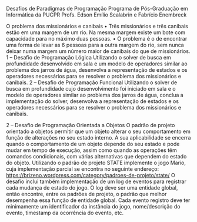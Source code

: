 Desafios de Paradigmas de Programação
Programa de Pós-Graduação em Informática da PUCPR
Profs. Edson Emílio Scalabrin e Fabrício Enembreck

O problema dos missionários e canibais
• Três missionários e três canibais estão em uma margem de um rio. Na
mesma margem existe um bote com capacidade para no máximo duas
pessoas.
• O problema é o de encontrar uma forma de levar as 6 pessoas para a
outra margem do rio, sem nunca deixar numa margem um número maior
de canibais do que de missionários.
1 – Desafio de Programação Lógica
Utilizando o solver de busca em profundidade desenvolvido em sala e um
modelo de operadores similar ao problema dos jarros de água, desenvolva a
representação de estados e os operadores necessários para se resolver o
problema dos missionários e canibais.
2 – Desafio de Programação Funcional
Utilizando o solver de busca em profundidade cujo desenvolvimento foi iniciado
em sala e o modelo de operadores similar ao problema dos jarros de água,
conclua a implementação do solver, desenvolva a representação de estados e os
operadores necessários para se resolver o problema dos missionários e canibais.

2 – Desafio de Programação Orientada a Objetos
O padrão de projeto orientado a objetos permitir que um objeto alterar o seu
comportamento em função de alterações no seu estado interno. A sua
aplicabilidade se encerra quando o comportamento de um objeto depende do
seu estado e pode mudar em tempo de execução, assim como quando as
operações têm comandos condicionais, com várias alternativas que dependem
do estado do objeto. Utilizando o padrão de projeto STATE implemente o jogo
Mario, cuja implementação parcial se encontra no seguinte endereço:
https://brizeno.wordpress.com/category/padroes-de-projeto/state/
O desafio inclui também implementação de um log de eventos para registrar
cada mudança de estado do jogo. O log deve ser uma entidade global, então
encontre, entre os padrões de projeto, o padrão que melhor desempenha essa
função de entidade global. Cada evento registro deve ter minimamente um
identificador da instância do jogo, nome/descrição do evento, timestamp da
ocorrência do evento, etc.
